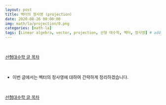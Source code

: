 ```yaml
---
layout: post
title: 벡터의 정사영 (projection)
date: 2020-08-26 00:00:00
img: math/la/projection/0.png
categories: [math-la] 
tags: [Linear algebra, vector, projection, 선형 대수학, 벡터, 정사영] # add tag
---
```


<br>

[선형대수학 글 목차](https://gaussian37.github.io/math-la-table/)

<br>

- 이번 글에서는 벡터의 정사영에 대하여 간략하게 정리하겠습니다.


<br>

[선형대수학 글 목차](https://gaussian37.github.io/math-la-table/)

<br>

